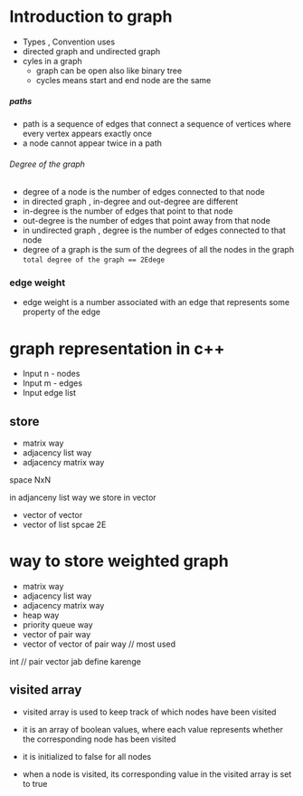 # Introduction to graph 
- Types , Convention uses
- directed graph and undirected graph
- cyles in a graph 
  - graph can be open also like binary tree
  - cycles means start and end node are the same 

##### paths 

- path is a sequence of edges that connect a sequence of vertices where every vertex appears exactly once
- a node cannot appear twice in a path
###### Degree of the graph

- degree of a node is the number of edges connected to that node
- in directed graph , in-degree and out-degree are different
- in-degree is the number of edges that point to that node
- out-degree is the number of edges that point away from that node
- in undirected graph , degree is the number of edges connected to that node
- degree of a graph is the sum of the degrees of all the nodes in the graph
`total degree of the graph == 2Edege`

### edge weight 
- edge weight is a number associated with an edge that represents some property of the edge


# graph representation in c++
- Input n - nodes
- Input m - edges
- Input edge list


## store 
- matrix way 
- adjacency list way
- adjacency matrix way
 

space NxN

in adjanceny list way we store in vector
- vector of vector
- vector of list
 spcae 2E

# way to store weighted graph
- matrix way
- adjacency list way
- adjacency matrix way
- heap way
- priority queue way
- vector of pair way
- vector of vector of pair way   // most used

int // pair vector jab define karenge


## visited array
- visited array is used to keep track of which nodes have been visited

- it is an array of boolean values, where each value represents whether the corresponding node has been visited
- it is initialized to false for all nodes
- when a node is visited, its corresponding value in the visited array is set to true
